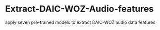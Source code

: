 # Extract-DAIC-WOZ-Audio-features
apply seven pre-trained models to extract DAIC-WOZ audio data features
